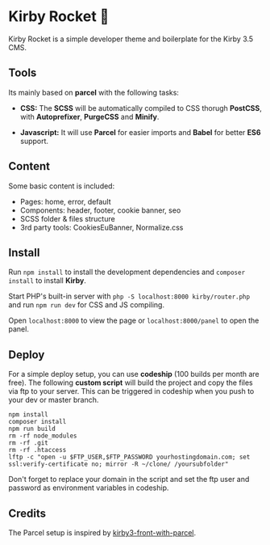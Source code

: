 # Kirby Rocket 🚀

Kirby Rocket is a simple developer theme and boilerplate for the Kirby 3.5 CMS.

## Tools

Its mainly based on **parcel** with the following tasks:

-   **CSS:** The **SCSS** will be automatically compiled to CSS thorugh **PostCSS**, with **Autoprefixer**, **PurgeCSS** and **Minify**.

-   **Javascript:** It will use **Parcel** for easier imports and **Babel** for better **ES6** support.

## Content

Some basic content is included:

-   Pages: home, error, default
-   Components: header, footer, cookie banner, seo
-   SCSS folder & files structure
-   3rd party tools: CookiesEuBanner, Normalize.css

## Install

Run `npm install` to install the development dependencies and `composer install` to install **Kirby**.

Start PHP's built-in server with `php -S localhost:8000 kirby/router.php` and run `npm run dev` for CSS and JS compiling.

Open `localhost:8000` to view the page or `localhost:8000/panel` to open the panel.

## Deploy

For a simple deploy setup, you can use **codeship** (100 builds per month are free).
The following **custom script** will build the project and copy the files via ftp to your server.
This can be triggered in codeship when you push to your dev or master branch.

```
npm install
composer install
npm run build
rm -rf node_modules
rm -rf .git
rm -rf .htaccess
lftp -c "open -u $FTP_USER,$FTP_PASSWORD yourhostingdomain.com; set ssl:verify-certificate no; mirror -R ~/clone/ /yoursubfolder"
```

Don't forget to replace your domain in the script and set the ftp user and password as environment variables in codeship.

## Credits

The Parcel setup is inspired by [kirby3-front-with-parcel](https://github.com/constantinjoly/kirby3-front-with-parcel).
